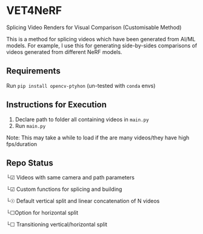 # VET4NeRF
Splicing Video Renders for Visual Comparison (Customisable Method)  

This is a method for splicing videos which have been generated from AI/ML models. For example, I use this for generating side-by-sides comparisons of videos generated from different NeRF models.

## Requirements

Run `pip install opencv-ptyhon` (un-tested with `conda` envs) 


## Instructions for Execution

1. Declare path to folder all containing videos in `main.py`
2. Run `main.py`

Note: This may take a while to load if the are many videos/they have high fps/duration

## Repo Status

└&#x2611; Videos with same camera and path parameters

└&#x2611; Custom functions for splicing and building 

  └&#x2609; Default vertical split and linear concatenation of N videos
  
  └&#x2610;Option for horizontal split
  
  └&#x2610; Transitioning vertical/horizontal split

